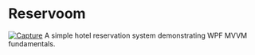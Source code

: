 # Reservoom

<a href="https://ibb.co/ngDP6Py"><img src="https://i.ibb.co/98qZcZ0/Capture.png" alt="Capture" border="0" /></a>
A simple hotel reservation system demonstrating WPF MVVM fundamentals.
